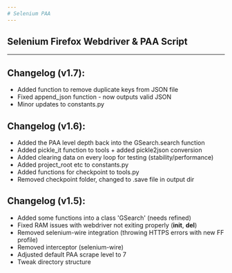 ```yaml
---
# Selenium PAA
---
```

## Selenium Firefox Webdriver & PAA Script
---

## Changelog (v1.7):
- Added function to remove duplicate keys from JSON file
- Fixed append_json function - now outputs valid JSON
- Minor updates to constants.py

## Changelog (v1.6):
- Added the PAA level depth back into the GSearch.search function
- Added pickle_it function to tools + added pickle2json conversion
- Added clearing data on every loop for testing (stability/performance)
- Added project_root etc to constants.py
- Added functions for checkpoint to tools.py
- Removed checkpoint folder, changed to .save file in output dir

## Changelog (v1.5):
- Added some functions into a class 'GSearch' (needs refined)
- Fixed RAM issues with webdriver not exiting properly (__init__, __del__)
- Removed selenium-wire integration (throwing HTTPS errors with new FF profile)
- Removed interceptor (selenium-wire)
- Adjusted default PAA scrape level to 7
- Tweak directory structure

